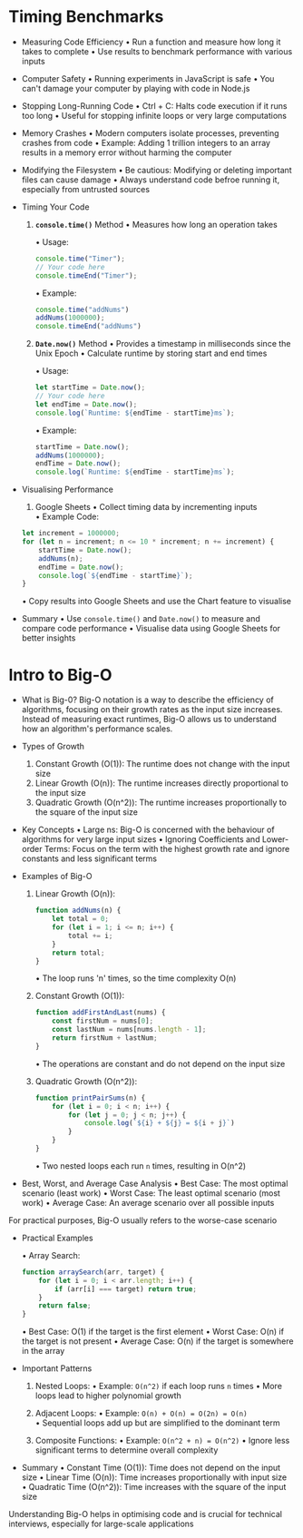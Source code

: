 # Timing Benchmarks

* Measuring Code Efficiency
    • Run a function and measure how long it takes to complete
    • Use results to benchmark performance with various inputs

* Computer Safety
    • Running experiments in JavaScript is safe
    • You can't damage your computer by playing with code in Node.js

* Stopping Long-Running Code
    • Ctrl + C: Halts code execution if it runs too long
    • Useful for stopping infinite loops or very large computations

* Memory Crashes
    • Modern computers isolate processes, preventing crashes from code
    • Example: Adding 1 trillion integers to an array results in a memory error without harming the computer

* Modifying the Filesystem
    • Be cautious: Modifying or deleting important files can cause damage
    • Always understand code befroe running it, especially from untrusted sources

* Timing Your Code
    1. __`console.time()`__ Method
        • Measures how long an operation takes

        • Usage:
        ```js
        console.time("Timer");
        // Your code here
        console.timeEnd("Timer");
        ```

        • Example:
        ```js
        console.time("addNums")
        addNums(1000000);
        console.timeEnd("addNums")
        ```

    2. __`Date.now()`__ Method
        • Provides a timestamp in milliseconds since the Unix Epoch
        • Calculate runtime by storing start and end times

        • Usage:
        ```js
        let startTime = Date.now();
        // Your code here
        let endTime = Date.now();
        console.log(`Runtime: ${endTime - startTime}ms`);
        ```

        • Example:
        ```js
        startTime = Date.now();
        addNums(1000000);
        endTime = Date.now();
        console.log(`Runtime: ${endTime - startTime}ms`);
        ```

* Visualising Performance

    1. Google Sheets
    • Collect timing data by incrementing inputs
    • Example Code:
    ```js
    let increment = 1000000;
    for (let n = increment; n <= 10 * increment; n += increment) {
        startTime = Date.now();
        addNums(n);
        endTime = Date.now();
        console.log(`${endTime - startTime}`);
    }
    ```
    • Copy results into Google Sheets and use the Chart feature to visualise

* Summary
    • Use `console.time()` and `Date.now()` to measure and compare code performance
    • Visualise data using Google Sheets for better insights



# Intro to Big-O

* What is Big-0?
    Big-O notation is a way to describe the efficiency of algorithms, focusing on their growth rates as the input size increases. Instead of measuring exact runtimes, Big-O allows us to understand how an algorithm's performance scales.

* Types of Growth
    1. Constant Growth (O(1)): The runtime does not change with the input size
    2. Linear Growth (O(n)): The runtime increases directly proportional to the input size
    3. Quadratic Growth (O(n^2)): The runtime increases proportionally to the square of the input size

* Key Concepts
    • Large ns: Big-O is concerned with the behaviour of algorithms for very large input sizes
    • Ignoring Coefficients and Lower-order Terms: Focus on the term with the highest growth rate and ignore constants and less significant terms

* Examples of Big-O

    1. Linear Growth (O(n)):

        ```js
        function addNums(n) {
            let total = 0;
            for (let i = 1; i <= n; i++) {
                total += i;
            }
            return total;
        }
        ```
        • The loop runs 'n' times, so the time complexity O(n)

    2. Constant Growth (O(1)):

        ```js
        function addFirstAndLast(nums) {
            const firstNum = nums[0];
            const lastNum = nums[nums.length - 1];
            return firstNum + lastNum;
        }
        ```
        • The operations are constant and do not depend on the input size

    3. Quadratic Growth (O(n^2)):

        ```js
        function printPairSums(n) {
            for (let i = 0; i < n; i++) {
                for (let j = 0; j < n; j++) {
                    console.log(`${i} + ${j} = ${i + j}`)
                }
            }
        }
        ```
        • Two nested loops each run `n` times, resulting in O(n^2)


* Best, Worst, and Average Case Analysis
    • Best Case: The most optimal scenario (least work)
    • Worst Case: The least optimal scenario (most work)
    • Average Case: An average scenario over all possible inputs

For practical purposes, Big-O usually refers to the worse-case scenario

* Practical Examples

    • Array Search:
    ```js
    function arraySearch(arr, target) {
        for (let i = 0; i < arr.length; i++) {
            if (arr[i] === target) return true;
        }
        return false;
    }
    ```
    • Best Case: O(1) if the target is the first element
    • Worst Case: O(n) if the target is not present
    • Average Case: O(n) if the target is somewhere in the array


* Important Patterns

    1. Nested Loops:
        • Example: `O(n^2)` if each loop runs `n` times
        • More loops lead to higher polynomial growth

    2. Adjacent Loops:
        • Example: `O(n) + O(n) = O(2n) = O(n)`
        • Sequential loops add up but are simplified to the dominant term

    3. Composite Functions:
        • Example: `O(n^2 + n) = O(n^2)`
        • Ignore less significant terms to determine overall complexity


* Summary
    • Constant Time (O(1)): Time does not depend on the input size
    • Linear Time (O(n)): Time increases proportionally with input size
    • Quadratic Time (O(n^2)): Time increases with the square of the input size

Understanding Big-O helps in optimising code and is crucial for technical interviews, especially for large-scale applications
